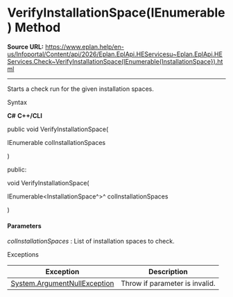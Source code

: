 # VerifyInstallationSpace(IEnumerable<InstallationSpace>) Method

**Source URL:** https://www.eplan.help/en-us/Infoportal/Content/api/2026/Eplan.EplApi.HEServicesu~Eplan.EplApi.HEServices.Check~VerifyInstallationSpace(IEnumerable{InstallationSpace}).html

---

Starts a check run for the given installation spaces.

Syntax

**C#**
**C++/CLI**


public void VerifyInstallationSpace( 

   IEnumerable<InstallationSpace> colInstallationSpaces

)

public:

void VerifyInstallationSpace( 

   IEnumerable<InstallationSpace^>^ colInstallationSpaces

)


#### Parameters

*colInstallationSpaces*
:   List of installation spaces to check.

Exceptions

| Exception | Description |
| --- | --- |
| [System.ArgumentNullException](#) | Throw if parameter is invalid. |
